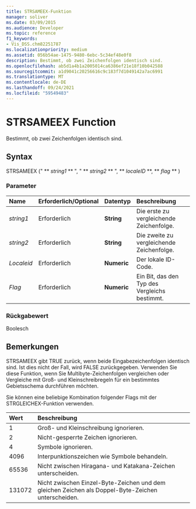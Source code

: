 ```yaml
---
title: STRSAMEEX-Funktion
manager: soliver
ms.date: 03/09/2015
ms.audience: Developer
ms.topic: reference
f1_keywords:
- Vis_DSS.chm82251787
ms.localizationpriority: medium
ms.assetid: 056b54ae-1475-9480-6ebc-5c34ef48e0f8
description: Bestimmt, ob zwei Zeichenfolgen identisch sind.
ms.openlocfilehash: ab5d1a4b1a2005014ca6386ef21e18f10b042588
ms.sourcegitcommit: a1d9041c20256616c9c183f7d1049142a7ac6991
ms.translationtype: MT
ms.contentlocale: de-DE
ms.lasthandoff: 09/24/2021
ms.locfileid: "59549483"
---
```

# <a name="strsameex-function"></a>STRSAMEEX Function

Bestimmt, ob zwei Zeichenfolgen identisch sind.
  
## <a name="syntax"></a>Syntax

STRSAMEEX (" ** *string1* ** ", " ** *string2* ** ", ** *localeID* **, ** *flag* ** ) 
  
### <a name="parameters"></a>Parameter

|**Name**|**Erforderlich/Optional**|**Datentyp**|**Beschreibung**|
|:-----|:-----|:-----|:-----|
| _string1_ <br/> |Erforderlich  <br/> |**String** <br/> |Die erste zu vergleichende Zeichenfolge.  <br/> |
| _string2_ <br/> |Erforderlich  <br/> |**String** <br/> | Die zweite zu vergleichende Zeichenfolge.  <br/> |
| _Localeid_ <br/> |Erforderlich  <br/> |**Numeric** <br/> |Der lokale ID-Code.  <br/> |
| _Flag_ <br/> |Erforderlich  <br/> |**Numeric** <br/> | Ein Bit, das den Typ des Vergleichs bestimmt.  <br/> |
   
### <a name="return-value"></a>Rückgabewert

Boolesch
  
## <a name="remarks"></a>Bemerkungen

STRSAMEEX gibt TRUE zurück, wenn beide Eingabezeichenfolgen identisch sind. Ist dies nicht der Fall, wird FALSE zurückgegeben. Verwenden Sie diese Funktion, wenn Sie Multibyte-Zeichenfolgen vergleichen oder Vergleiche mit Groß- und Kleinschreibregeln für ein bestimmtes Gebietsschema durchführen möchten.
			

  
Sie können eine beliebige Kombination folgender Flags mit der STRGLEICHEX-Funktion verwenden.
  
|**Wert**|**Beschreibung**|
|:-----|:-----|
|1  <br/> |Groß- und Kleinschreibung ignorieren.  <br/> |
|2  <br/> |Nicht-gesperrte Zeichen ignorieren.  <br/> |
|4   <br/> |Symbole ignorieren.  <br/> |
|4096  <br/> |Interpunktionszeichen wie Symbole behandeln.  <br/> |
|65536  <br/> |Nicht zwischen Hiragana- und Katakana-Zeichen unterscheiden.  <br/> |
|131072  <br/> |Nicht zwischen Einzel-Byte-Zeichen und dem gleichen Zeichen als Doppel-Byte-Zeichen unterscheiden.  <br/> |
   

